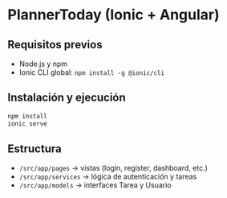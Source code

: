# PlannerToday (Ionic + Angular)

## Requisitos previos

- Node.js y npm
- Ionic CLI global: `npm install -g @ionic/cli`

## Instalación y ejecución

```bash
npm install
ionic serve
```

## Estructura

- `/src/app/pages` → vistas (login, register, dashboard, etc.)
- `/src/app/services` → lógica de autenticación y tareas
- `/src/app/models` → interfaces Tarea y Usuario